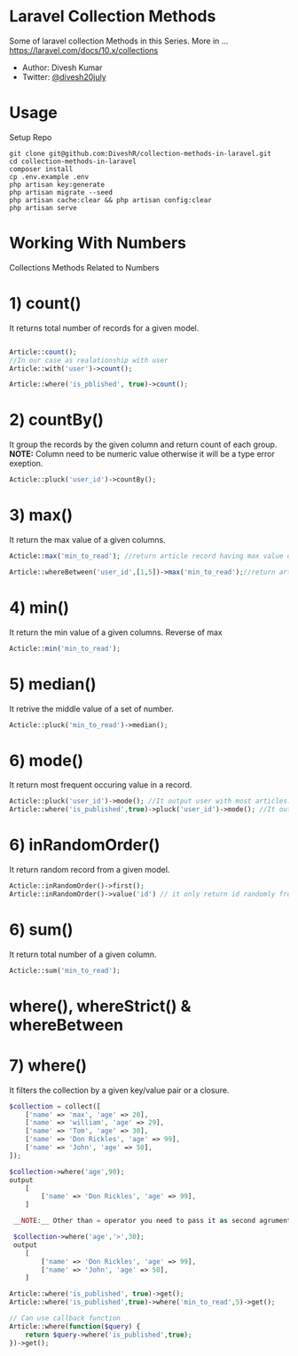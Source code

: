 # Laravel Collection Methods

Some of laravel collection Methods in this Series.
More in ...
https://laravel.com/docs/10.x/collections


* Author: Divesh Kumar
* Twitter: [@divesh20july](https://twitter.com/divesh20july)

# Usage
Setup Repo

`````````
git clone git@github.com:DiveshR/collection-methods-in-laravel.git
cd collection-methods-in-laravel
composer install
cp .env.example .env 
php artisan key:generate
php artisan migrate --seed
php artisan cache:clear && php artisan config:clear 
php artisan serve 
````````` 
# Working With Numbers
Collections Methods Related to Numbers

# 1) count()
It returns total number of records for a given model.

```php

Article::count();
//In our case as realationship with user
Article::with('user')->count();

Article::where('is_pblished', true)->count();

```
# 2) countBy()
It group the records by the given column and return count of each group.\
__NOTE:__ Column need to be numeric value otherwise it will be a type error exeption.

```php
Acticle::pluck('user_id')->countBy();
```
# 3) max()
It return the max value of a given columns.

```php
Acticle::max('min_to_read'); //return article record having max value of min_to_value column

Article::whereBetween('user_id',[1,5])->max('min_to_read');//return article record having max value of min_to_value column from list of users id lies between 1 to 5
```

# 4) min()
It return the min value of a given columns. Reverse of max

```php
Acticle::min('min_to_read');
```

# 5) median()
It retrive the middle value of a set of number.

```php
Acticle::pluck('min_to_read')->median();
```

# 6) mode()
It return most frequent occuring value in a record.

```php
Acticle::pluck('user_id')->mode(); //It output user with most articles.
Article::where('is_published',true)->pluck('user_id')->mode(); //It output user with most published articles.

```

# 6) inRandomOrder()
It return random record from a given model.

```php
Acticle::inRandomOrder()->first();
Article::inRandomOrder()->value('id') // it only return id randomly from records

```

# 6) sum()
It return total number of a given column.

```php
Acticle::sum('min_to_read');

```

# where(), whereStrict() & whereBetween

# 7) where()
It filters the collection by a given key/value pair or a closure.

```php
$collection = collect([
	['name' => 'max', 'age' => 20],
	['name' => 'william', 'age' => 29],
	['name' => 'Tom', 'age' => 30],
	['name' => 'Don Rickles', 'age' => 99],
	['name' => 'John', 'age' => 50],
]);

$collection->where('age',90);
output
    [
        ['name' => 'Don Rickles', 'age' => 99],
    ]

 __NOTE:__ Other than = operator you need to pass it as second agrument.

 $collection->where('age','>',30); 
 output
    [
        ['name' => 'Don Rickles', 'age' => 99],
		['name' => 'John', 'age' => 50],
    ]

Article::where('is_published', true)->get();
Article::where('is_published',true)->where('min_to_read',5)->get(); 

// Can use callback function 
Article::where(function($query) {
	return $query->where('is_published',true);
})->get();
```
